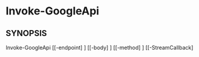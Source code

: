 ﻿---
external help file: powershai-help.xml
schema: 2.0.0
powershai: true
---

# Invoke-GoogleApi

## SYNOPSIS <!--!= @#Synop !-->

Invoke-GoogleApi [[-endpoint] <Object>] [[-body] <Object>] [[-method] <Object>] [[-StreamCallback] <Object>] [[-Token] <Object>] [[-JsonDepth] <Object>] [<CommonParameters>]


## SYNTAX <!--!= @#Syntax !-->

```
Invoke-GoogleApi [[-endpoint] <Object>] [[-body] <Object>] [[-method] <Object>] [[-StreamCallback] <Object>] [[-Token] <Object>] [[-JsonDepth] <Object>] [<CommonParameters>]
```

## PARAMETERS <!--!= @#Params !-->

### -JsonDepth

```yml
Parameter Set: (All)
Type: Object
Aliases: 
Accepted Values: 
Required: false
Position: 5
Default Value: 
Accept pipeline input: false
Accept wildcard characters: 
```

### -StreamCallback

```yml
Parameter Set: (All)
Type: Object
Aliases: 
Accepted Values: 
Required: false
Position: 3
Default Value: 
Accept pipeline input: false
Accept wildcard characters: 
```

### -Token

```yml
Parameter Set: (All)
Type: Object
Aliases: 
Accepted Values: 
Required: false
Position: 4
Default Value: 
Accept pipeline input: false
Accept wildcard characters: 
```

### -body

```yml
Parameter Set: (All)
Type: Object
Aliases: 
Accepted Values: 
Required: false
Position: 1
Default Value: 
Accept pipeline input: false
Accept wildcard characters: 
```

### -endpoint

```yml
Parameter Set: (All)
Type: Object
Aliases: 
Accepted Values: 
Required: false
Position: 0
Default Value: 
Accept pipeline input: false
Accept wildcard characters: 
```

### -method

```yml
Parameter Set: (All)
Type: Object
Aliases: 
Accepted Values: 
Required: false
Position: 2
Default Value: 
Accept pipeline input: false
Accept wildcard characters: 
```


<!--PowershaiAiDocBlockStart-->
_Traduit automatiquement en utilisant PowershAI et IA._
<!--PowershaiAiDocBlockEnd-->
